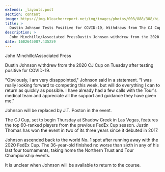 ```yaml
--- 
extends: _layouts.post 
section: content 
image: https://img.bleacherreport.net/img/images/photos/003/888/308/hi-res-01e3cbd339013179c5967dc210181a90_crop_exact.jpg?w=1200&h=1200&q=75 
title: > 
  Dustin Johnson Tests Positive for COVID-19, Withdraws from The CJ Cup 
description: > 
  John Minchillo/Associated PressDustin Johnson withdrew from the 2020 CJ Cup on Tuesday after testing positive for COVID-19."I was really looking forward to competing this week, but will do everything I can to return as quickly as possible.The CJ Cup, set to begin Thursday at Shadow Creek in Las Vegas, features the top 60-ranked players from the previous FedEx Cup season.1 spot after running away with the 2020 FedEx Cup.It is unclear when Johnson will be available to return to the course. 
date: 1602645087.435259 
--- 
```

John Minchillo/Associated Press

Dustin Johnson withdrew from the 2020 CJ Cup on Tuesday after testing positive for COVID-19.

"Obviously, I am very disappointed," Johnson said in a statement. "I was really looking forward to competing this week, but will do everything I can to return as quickly as possible. I have already had a few calls with the Tour's medical team and appreciate all the support and guidance they have given me."

Johnson will be replaced by J.T. Poston in the event.

The CJ Cup, set to begin Thursday at Shadow Creek in Las Vegas, features the top 60-ranked players from the previous FedEx Cup season. Justin Thomas has won the event in two of its three years since it debuted in 2017.

Johnson ascended back to the world No. 1 spot after running away with the 2020 FedEx Cup. The 36-year-old finished no worse than sixth in any of his last four tournaments, taking home the Northern Trust and Tour Championship events.

It is unclear when Johnson will be available to return to the course.